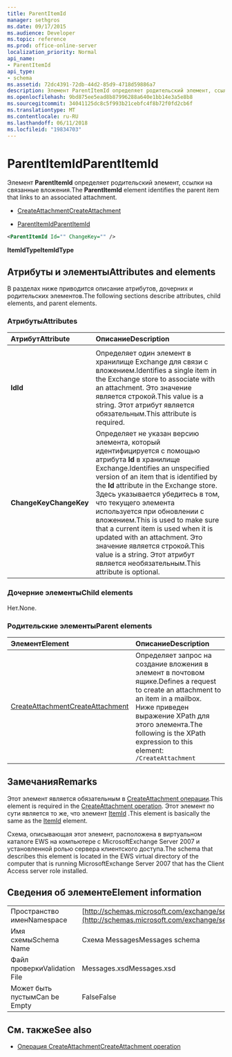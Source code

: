 ```yaml
---
title: ParentItemId
manager: sethgros
ms.date: 09/17/2015
ms.audience: Developer
ms.topic: reference
ms.prod: office-online-server
localization_priority: Normal
api_name:
- ParentItemId
api_type:
- schema
ms.assetid: 72dc4391-72db-44d2-85d9-4718d59886a7
description: Элемент ParentItemId определяет родительский элемент, ссылки на связанные вложения.
ms.openlocfilehash: 9bd875ee5ead8b87996288a640e1bb14e3a5e8b8
ms.sourcegitcommit: 34041125dc8c5f993b21cebfc4f8b72f0fd2cb6f
ms.translationtype: MT
ms.contentlocale: ru-RU
ms.lasthandoff: 06/11/2018
ms.locfileid: "19834703"
---
```

# <a name="parentitemid"></a><span data-ttu-id="cfe34-103">ParentItemId</span><span class="sxs-lookup"><span data-stu-id="cfe34-103">ParentItemId</span></span>

<span data-ttu-id="cfe34-104">Элемент **ParentItemId** определяет родительский элемент, ссылки на связанные вложения.</span><span class="sxs-lookup"><span data-stu-id="cfe34-104">The **ParentItemId** element identifies the parent item that links to an associated attachment.</span></span> 
  
- [<span data-ttu-id="cfe34-105">CreateAttachment</span><span class="sxs-lookup"><span data-stu-id="cfe34-105">CreateAttachment</span></span>](createattachment.md)
  
- [<span data-ttu-id="cfe34-106">ParentItemId</span><span class="sxs-lookup"><span data-stu-id="cfe34-106">ParentItemId</span></span>](parentitemid.md)
  
```xml
<ParentItemId Id="" ChangeKey="" />
```

<span data-ttu-id="cfe34-107">**ItemIdType**</span><span class="sxs-lookup"><span data-stu-id="cfe34-107">**ItemIdType**</span></span>

## <a name="attributes-and-elements"></a><span data-ttu-id="cfe34-108">Атрибуты и элементы</span><span class="sxs-lookup"><span data-stu-id="cfe34-108">Attributes and elements</span></span>

<span data-ttu-id="cfe34-109">В разделах ниже приводится описание атрибутов, дочерних и родительских элементов.</span><span class="sxs-lookup"><span data-stu-id="cfe34-109">The following sections describe attributes, child elements, and parent elements.</span></span>
  
### <a name="attributes"></a><span data-ttu-id="cfe34-110">Атрибуты</span><span class="sxs-lookup"><span data-stu-id="cfe34-110">Attributes</span></span>

|<span data-ttu-id="cfe34-111">**Атрибут**</span><span class="sxs-lookup"><span data-stu-id="cfe34-111">**Attribute**</span></span>|<span data-ttu-id="cfe34-112">**Описание**</span><span class="sxs-lookup"><span data-stu-id="cfe34-112">**Description**</span></span>|
|:-----|:-----|
|<span data-ttu-id="cfe34-113">
  **Id**</span><span class="sxs-lookup"><span data-stu-id="cfe34-113">**Id**</span></span> <br/> |<span data-ttu-id="cfe34-114">Определяет один элемент в хранилище Exchange для связи с вложением.</span><span class="sxs-lookup"><span data-stu-id="cfe34-114">Identifies a single item in the Exchange store to associate with an attachment.</span></span> <span data-ttu-id="cfe34-115">Это значение является строкой.</span><span class="sxs-lookup"><span data-stu-id="cfe34-115">This value is a string.</span></span> <span data-ttu-id="cfe34-116">Этот атрибут является обязательным.</span><span class="sxs-lookup"><span data-stu-id="cfe34-116">This attribute is required.</span></span>  <br/> |
|<span data-ttu-id="cfe34-117">**ChangeKey**</span><span class="sxs-lookup"><span data-stu-id="cfe34-117">**ChangeKey**</span></span> <br/> |<span data-ttu-id="cfe34-118">Определяет не указан версию элемента, который идентифицируется с помощью атрибута **Id** в хранилище Exchange.</span><span class="sxs-lookup"><span data-stu-id="cfe34-118">Identifies an unspecified version of an item that is identified by the **Id** attribute in the Exchange store.</span></span> <span data-ttu-id="cfe34-119">Здесь указывается убедитесь в том, что текущего элемента используется при обновлении с вложением.</span><span class="sxs-lookup"><span data-stu-id="cfe34-119">This is used to make sure that a current item is used when it is updated with an attachment.</span></span> <span data-ttu-id="cfe34-120">Это значение является строкой.</span><span class="sxs-lookup"><span data-stu-id="cfe34-120">This value is a string.</span></span> <span data-ttu-id="cfe34-121">Этот атрибут является необязательным.</span><span class="sxs-lookup"><span data-stu-id="cfe34-121">This attribute is optional.</span></span>  <br/> |
   
### <a name="child-elements"></a><span data-ttu-id="cfe34-122">Дочерние элементы</span><span class="sxs-lookup"><span data-stu-id="cfe34-122">Child elements</span></span>

<span data-ttu-id="cfe34-123">Нет.</span><span class="sxs-lookup"><span data-stu-id="cfe34-123">None.</span></span>
  
### <a name="parent-elements"></a><span data-ttu-id="cfe34-124">Родительские элементы</span><span class="sxs-lookup"><span data-stu-id="cfe34-124">Parent elements</span></span>

|<span data-ttu-id="cfe34-125">**Элемент**</span><span class="sxs-lookup"><span data-stu-id="cfe34-125">**Element**</span></span>|<span data-ttu-id="cfe34-126">**Описание**</span><span class="sxs-lookup"><span data-stu-id="cfe34-126">**Description**</span></span>|
|:-----|:-----|
|[<span data-ttu-id="cfe34-127">CreateAttachment</span><span class="sxs-lookup"><span data-stu-id="cfe34-127">CreateAttachment</span></span>](createattachment.md) <br/> |<span data-ttu-id="cfe34-128">Определяет запрос на создание вложения в элемент в почтовом ящике.</span><span class="sxs-lookup"><span data-stu-id="cfe34-128">Defines a request to create an attachment to an item in a mailbox.</span></span>  <br/> <span data-ttu-id="cfe34-129">Ниже приведен выражение XPath для этого элемента.</span><span class="sxs-lookup"><span data-stu-id="cfe34-129">The following is the XPath expression to this element:</span></span>  <br/>  `/CreateAttachment` <br/> |
   
## <a name="remarks"></a><span data-ttu-id="cfe34-130">Замечания</span><span class="sxs-lookup"><span data-stu-id="cfe34-130">Remarks</span></span>

<span data-ttu-id="cfe34-131">Этот элемент является обязательным в [CreateAttachment операции](createattachment-operation.md).</span><span class="sxs-lookup"><span data-stu-id="cfe34-131">This element is required in the [CreateAttachment operation](createattachment-operation.md).</span></span> <span data-ttu-id="cfe34-132">Этот элемент по сути является то же, что элемент [ItemId](itemid.md) .</span><span class="sxs-lookup"><span data-stu-id="cfe34-132">This element is basically the same as the [ItemId](itemid.md) element.</span></span> 
  
<span data-ttu-id="cfe34-133">Схема, описывающая этот элемент, расположена в виртуальном каталоге EWS на компьютере с MicrosoftExchange Server 2007 и установленной ролью сервера клиентского доступа.</span><span class="sxs-lookup"><span data-stu-id="cfe34-133">The schema that describes this element is located in the EWS virtual directory of the computer that is running MicrosoftExchange Server 2007 that has the Client Access server role installed.</span></span>
  
## <a name="element-information"></a><span data-ttu-id="cfe34-134">Сведения об элементе</span><span class="sxs-lookup"><span data-stu-id="cfe34-134">Element information</span></span>

|||
|:-----|:-----|
|<span data-ttu-id="cfe34-135">Пространство имен</span><span class="sxs-lookup"><span data-stu-id="cfe34-135">Namespace</span></span>  <br/> |[http://schemas.microsoft.com/exchange/services/2006/messages](http://schemas.microsoft.com/exchange/services/2006/messages) <br/> |
|<span data-ttu-id="cfe34-136">Имя схемы</span><span class="sxs-lookup"><span data-stu-id="cfe34-136">Schema Name</span></span>  <br/> |<span data-ttu-id="cfe34-137">Схема Messages</span><span class="sxs-lookup"><span data-stu-id="cfe34-137">Messages schema</span></span>  <br/> |
|<span data-ttu-id="cfe34-138">Файл проверки</span><span class="sxs-lookup"><span data-stu-id="cfe34-138">Validation File</span></span>  <br/> |<span data-ttu-id="cfe34-139">Messages.xsd</span><span class="sxs-lookup"><span data-stu-id="cfe34-139">Messages.xsd</span></span>  <br/> |
|<span data-ttu-id="cfe34-140">Может быть пустым</span><span class="sxs-lookup"><span data-stu-id="cfe34-140">Can be Empty</span></span>  <br/> |<span data-ttu-id="cfe34-141">False</span><span class="sxs-lookup"><span data-stu-id="cfe34-141">False</span></span>  <br/> |
   
## <a name="see-also"></a><span data-ttu-id="cfe34-142">См. также</span><span class="sxs-lookup"><span data-stu-id="cfe34-142">See also</span></span>

- [<span data-ttu-id="cfe34-143">Операция CreateAttachment</span><span class="sxs-lookup"><span data-stu-id="cfe34-143">CreateAttachment operation</span></span>](createattachment-operation.md)

